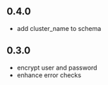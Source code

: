 ## 0.4.0

- add cluster_name to schema

## 0.3.0

- encrypt user and password
- enhance error checks
